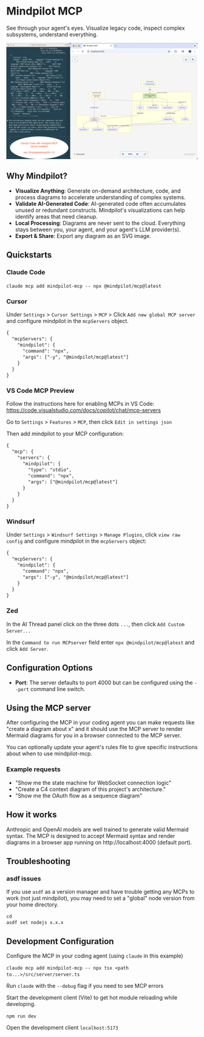 # Mindpilot MCP
See through your agent's eyes. Visualize legacy code, inspect complex subsystems, understand everything.

![Screenshot](https://raw.githubusercontent.com/abrinsmead/mindpilot-mcp/main/mindpilot-mcp.png)

## Why Mindpilot?
- **Visualize Anything**: Generate on-demand architecture, code, and process diagrams to accelerate understanding of complex systems.
- **Validate AI-Generated Code**: AI-generated code often accumulates unused or redundant constructs. Mindpilot's visualizations can help identify areas that need cleanup.
- **Local Processing**: Diagrams are never sent to the cloud. Everything stays between you, your agent, and your agent's LLM provider(s).
- **Export & Share**: Export any diagram as an SVG image.

## Quickstarts

### Claude Code
`claude mcp add mindpilot-mcp -- npx @mindpilot/mcp@latest`

### Cursor
Under `Settings` > `Cursor Settings` > `MCP` > Click `Add new global MCP server` and configure mindpilot in the `mcpServers` object.

```
{
  "mcpServers": {
    "mindpilot": {
      "command": "npx",
      "args": ["-y", "@mindpilot/mcp@latest"]
    }
  }
}
```

### VS Code MCP Preview
Follow the instructions here for enabling MCPs in VS Code:  https://code.visualstudio.com/docs/copilot/chat/mcp-servers

Go to `Settings` > `Features` > `MCP`, then click `Edit in settings json`

Then add mindpilot to your MCP configuration:

```
{
  "mcp": {
    "servers": {
      "mindpilot": {
        "type": "stdio",
        "command": "npx",
        "args": ["@mindpilot/mcp@latest"]
      }
    }
  }
}
```

### Windsurf

Under `Settings` > `Windsurf Settings` > `Manage Plugins`, click `view raw config` and configure mindpilot in the `mcpServers` object:

```
{
  "mcpServers": {
    "mindpilot": {
      "command": "npx",
      "args": ["-y", "@mindpilot/mcp@latest"]
    }
  }
}
```

### Zed
In the AI Thread panel click on the three dots `...`, then click `Add Custom Server...`

In the `Command to run MCPserver` field enter `npx @mindpilot/mcp@latest` and click `Add Server`.

## Configuration Options
- **Port**: The server defaults to port 4000 but can be configured using the `--port` command line switch.

## Using the MCP server
After configuring the MCP in your coding agent you can make requests like "create a diagram about x" and it should use the MCP server to render Mermaid diagrams for you in a browser connected to the MCP server.

You can optionally update your agent's rules file to give specific instructions about when to use mindpilot-mcp.

### Example requests
- "Show me the state machine for WebSocket connection logic"
- "Create a C4 context diagram of this project's architecture."
- "Show me the OAuth flow as a sequence diagram"

## How it works
Anthropic and OpenAI models are well trained to generate valid Mermaid syntax. The MCP is designed to accept Mermaid syntax and render diagrams in a browser app running on http://localhost:4000 (default port).

## Troubleshooting

### asdf issues
If you use `asdf` as a version manager and have trouble getting any MCPs to work (not just mindpilot), you may need to set a "global" node version from your home directory.

```
cd
asdf set nodejs x.x.x
```

## Development Configuration
Configure the MCP in your coding agent (using `claude` in this example)

`claude mcp add mindpilot-mcp -- npx tsx <path to...>/src/server/server.ts`

Run `claude` with the `--debug` flag if you need to see MCP errors

Start the development client (Vite) to get hot module reloading while developing.

`npm run dev`

Open the development client
`localhost:5173`
